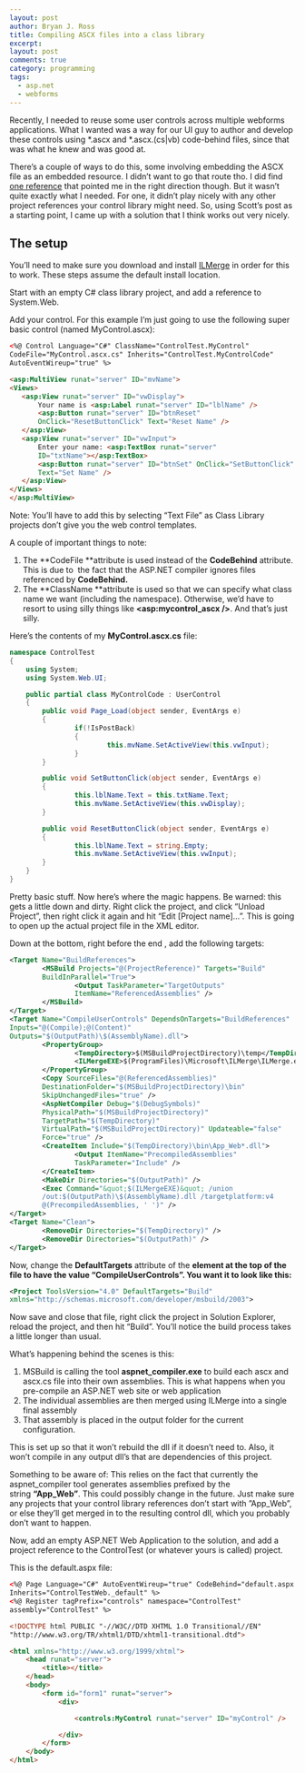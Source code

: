 ```yaml
---
layout: post
author: Bryan J. Ross
title: Compiling ASCX files into a class library
excerpt:
layout: post
comments: true
category: programming
tags:
  - asp.net
  - webforms
---
```

Recently, I needed to reuse some user controls across multiple webforms
applications. What I wanted was a way for our UI guy to author and develop
these controls using *.ascx and *.ascx.(cs|vb) code-behind files, since that
was what he knew and was good at.

There’s a couple of ways to do this, some involving embedding the ASCX file as
an embedded resource. I didn’t want to go that route tho. I did find
[one reference][1] that pointed me in the right direction though. But it wasn’t
quite exactly what I needed. For one, it didn’t play nicely with any other
project references your control library might need. So, using Scott’s post as a
starting point, I came up with a solution that I think works out very nicely.

<!-- more -->

## The setup

You’ll need to make sure you download and install [ILMerge][2] in order for
this to work. These steps assume the default install location.

Start with an empty C# class library project, and add a reference to
System.Web.

Add your control. For this example I’m just going to use the following super
basic control (named MyControl.ascx):

~~~html
<%@ Control Language="C#" ClassName="ControlTest.MyControl"
CodeFile="MyControl.ascx.cs" Inherits="ControlTest.MyControlCode"
AutoEventWireup="true" %>

<asp:MultiView runat="server" ID="mvName">
<Views>
   <asp:View runat="server" ID="vwDisplay">
       Your name is <asp:Label runat="server" ID="lblName" />
       <asp:Button runat="server" ID="btnReset"
       OnClick="ResetButtonClick" Text="Reset Name" />
   </asp:View>
   <asp:View runat="server" ID="vwInput">
       Enter your name: <asp:TextBox runat="server"
       ID="txtName"></asp:TextBox>
       <asp:Button runat="server" ID="btnSet" OnClick="SetButtonClick"
       Text="Set Name" />
   </asp:View>
</Views>
</asp:MultiView>
~~~

Note: You’ll have to add this by selecting “Text File” as Class Library
projects don’t give you the web control templates.

A couple of important things to note:

1.  The **CodeFile **attribute is used instead of the **CodeBehind** attribute.
This is due to  the fact that the ASP.NET compiler ignores files referenced
by **CodeBehind.**
2.  The **ClassName **attribute is used so that we can specify what class name
we want (including the namespace). Otherwise, we’d have to resort to using
silly things like **<asp:mycontrol_ascx />**. And that’s just silly.

Here’s the contents of my **MyControl.ascx.cs** file:

~~~csharp
namespace ControlTest
{
    using System;
    using System.Web.UI;

    public partial class MyControlCode : UserControl
    {
        public void Page_Load(object sender, EventArgs e)
        {
                if(!IsPostBack)
                {
                        this.mvName.SetActiveView(this.vwInput);
                }
        }

        public void SetButtonClick(object sender, EventArgs e)
        {
                this.lblName.Text = this.txtName.Text;
                this.mvName.SetActiveView(this.vwDisplay);
        }

        public void ResetButtonClick(object sender, EventArgs e)
        {
                this.lblName.Text = string.Empty;
                this.mvName.SetActiveView(this.vwInput);
        }
    }
}
~~~


Pretty basic stuff. Now here’s where the magic happens. Be warned: this gets a
little down and dirty. Right click the project, and click “Unload Project”,
then right click it again and hit “Edit [Project name]…”. This is going
to open up the actual project file in the XML editor.

Down at the bottom, right before the end **</Project>**, add the following
targets:

~~~ xml
<Target Name="BuildReferences">
        <MSBuild Projects="@(ProjectReference)" Targets="Build"
        BuildInParallel="True">
                <Output TaskParameter="TargetOutputs"
                ItemName="ReferencedAssemblies" />
        </MSBuild>
</Target>
<Target Name="CompileUserControls" DependsOnTargets="BuildReferences"
Inputs="@(Compile);@(Content)"
Outputs="$(OutputPath)\$(AssemblyName).dll">
        <PropertyGroup>
                <TempDirectory>$(MSBuildProjectDirectory)\temp</TempDirectory>
                <ILMergeEXE>$(ProgramFiles)\Microsoft\ILMerge\ILMerge.exe</ILMergeEXE>
        </PropertyGroup>
        <Copy SourceFiles="@(ReferencedAssemblies)"
        DestinationFolder="$(MSBuildProjectDirectory)\bin"
        SkipUnchangedFiles="true" />
        <AspNetCompiler Debug="$(DebugSymbols)"
        PhysicalPath="$(MSBuildProjectDirectory)"
        TargetPath="$(TempDirectory)"
        VirtualPath="$(MSBuildProjectDirectory)" Updateable="false"
        Force="true" />
        <CreateItem Include="$(TempDirectory)\bin\App_Web*.dll">
                <Output ItemName="PrecompiledAssemblies"
                TaskParameter="Include" />
        </CreateItem>
        <MakeDir Directories="$(OutputPath)" />
        <Exec Command="&quot;$(ILMergeEXE)&quot; /union
        /out:$(OutputPath)\$(AssemblyName).dll /targetplatform:v4
        @(PrecompiledAssemblies, ' ')" />
</Target>
<Target Name="Clean">
        <RemoveDir Directories="$(TempDirectory)" />
        <RemoveDir Directories="$(OutputPath)" />
</Target>
~~~


Now, change the **DefaultTargets** attribute of the **<Project> element at the
top of the file to have the value “CompileUserControls”. You want it to look
like this:**

~~~ xml
<Project ToolsVersion="4.0" DefaultTargets="Build"
xmlns="http://schemas.microsoft.com/developer/msbuild/2003">
~~~


Now save and close that file, right click the project in Solution Explorer,
    reload the project, and then hit “Build”. You’ll notice the build process
    takes a little longer than usual.

What’s happening behind the scenes is this:

1.  MSBuild is calling the tool **aspnet_compiler.exe** to build each ascx and
        ascx.cs file into their own assemblies. This is what happens when you
        pre-compile an ASP.NET web site or web application
2.  The individual assemblies are then merged using ILMerge into a single final
        assembly
3.  That assembly is placed in the output folder for the current configuration.

This is set up so that it won’t rebuild the dll if it doesn’t need to. Also, it
won’t compile in any output dll’s that are dependencies of this project.

Something to be aware of: This relies on the fact that currently the
aspnet_compiler tool generates assemblies prefixed by the string **“App_Web”**.
This could possibly change in the future. Just make sure any projects that your
control library references don’t start with ”App_Web”, or else they’ll get
merged in to the resulting control dll, which you probably don’t want to
happen.

Now, add an empty ASP.NET Web Application to the solution, and add a project
reference to the ControlTest (or whatever yours is called) project.

This is the default.aspx file:

~~~ html
<%@ Page Language="C#" AutoEventWireup="true" CodeBehind="default.aspx.cs"
Inherits="ControlTestWeb._default" %>
<%@ Register tagPrefix="controls" namespace="ControlTest"
assembly="ControlTest" %>

<!DOCTYPE html PUBLIC "-//W3C//DTD XHTML 1.0 Transitional//EN"
"http://www.w3.org/TR/xhtml1/DTD/xhtml1-transitional.dtd">

<html xmlns="http://www.w3.org/1999/xhtml">
    <head runat="server">
        <title></title>
    </head>
    <body>
        <form id="form1" runat="server">
            <div>

                <controls:MyControl runat="server" ID="myControl" />

            </div>
        </form>
    </body>
</html>
~~~

[1]: http://odetocode.com/blogs/scott/archive/2005/10/06/using-msbuild-and-ilmerge-to-package-user-controls-for-reuse.aspx
[2]: http://www.microsoft.com/en-us/download/details.aspx?id=17630
